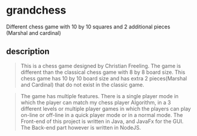 # grandchess
Different chess game with 10 by 10 squares and 2 additional pieces (Marshal and cardinal)

## description
>This is a chess game designed by Christian Freeling. The game is different
>than the classical chess game with 8 by 8 board size. This chess game has 10 by 10
>board size and has extra 2 pieces(Marshal and Cardinal) that do not exist in the
>classic game. 

>The game has multiple features. There is a single player mode in
>which the player can match my chess player Algorithm, in a 3 different levels or
>multiple player games in which the players can play on-line or off-line in a quick
>player mode or in a normal mode. The Front-end of this project is written in Java,
>and JavaFx for the GUI. The Back-end part however is written in NodeJS.
